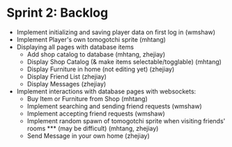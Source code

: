 # Sprint 2: Backlog
* Implement initializing and saving player data on first log in (wmshaw)
* Implement Player's own tomogotchi sprite (mhtang)
* Displaying all pages with database items
    * Add shop catalog to database (mhtang, zhejiay)
    * Display Shop Catalog (& make items selectable/togglable) (mhtang)
    * Display Furniture in home (not editing yet) (zhejiay)
    * Display Friend List (zhejiay)
    * Display Messages (zhejiay)
* Implement interactions with database pages with websockets:
    * Buy Item or Furniture from Shop (mhtang)
    * Implement searching and sending friend requests (wmshaw)
    * Implement accepting friend requests (wmshaw)
    * Implement random spawn of tomogotchi sprite when visiting friends' rooms *** (may be difficult) (mhtang, zhejiay)
    * Send Message in your own home (zhejiay)
